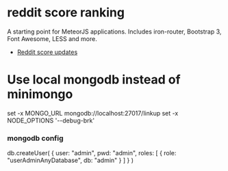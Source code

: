 # reddit score ranking

A starting point for MeteorJS applications. Includes iron-router, Bootstrap 3, Font Awesome, LESS and more.

* [Reddit score updates](http://amix.dk/blog/post/19588)

# Use local mongodb instead of minimongo
set -x MONGO_URL mongodb://localhost:27017/linkup
set -x NODE_OPTIONS '--debug-brk'


### mongodb config
db.createUser(   {     user: "admin",     pwd: "admin",     roles:     [       {         role: "userAdminAnyDatabase",         db: "admin"       }     ]   } )
